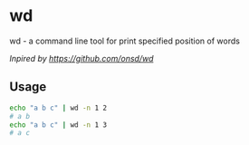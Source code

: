 # wd

wd - a command line tool for print specified position of words

*Inpired by https://github.com/onsd/wd*

## Usage

```sh
echo "a b c" | wd -n 1 2
# a b
echo "a b c" | wd -n 1 3
# a c
```
